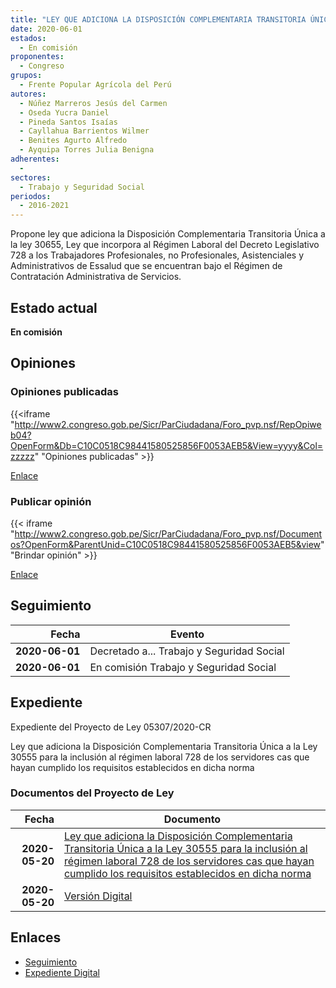 ```yaml
---
title: "LEY QUE ADICIONA LA DISPOSICIÓN COMPLEMENTARIA TRANSITORIA ÚNICA A LA LEY 30555 PARA LA INCLUSIÓN AL RÉGIMEN LABORAL 728 DE LOS SERVIDORES CAS QUE HAYAN CUMPLIDO LOS REQUISITOS ESTABLECIDOS EN DICHA NORMA"
date: 2020-06-01
estados: 
  - En comisión
proponentes: 
  - Congreso
grupos: 
  - Frente Popular Agrícola del Perú
autores: 
  - Núñez Marreros Jesús del Carmen
  - Oseda Yucra Daniel
  - Pineda Santos Isaías
  - Cayllahua Barrientos Wilmer
  - Benites Agurto Alfredo
  - Ayquipa Torres Julia Benigna
adherentes: 
  - 
sectores: 
  - Trabajo y Seguridad Social
periodos: 
  - 2016-2021
---
```


Propone ley que adiciona la Disposición Complementaria Transitoria Única a la ley 30655, Ley que incorpora al Régimen Laboral del Decreto Legislativo 728 a los Trabajadores Profesionales, no Profesionales, Asistenciales y Administrativos de Essalud que se encuentran bajo el Régimen de Contratación Administrativa de Servicios.


## Estado actual

**En comisión**

## Opiniones

### Opiniones publicadas

{{<iframe "http://www2.congreso.gob.pe/Sicr/ParCiudadana/Foro_pvp.nsf/RepOpiweb04?OpenForm&Db=C10C0518C98441580525856F0053AEB5&View=yyyy&Col=zzzzz" "Opiniones publicadas" >}}

[Enlace](http://www2.congreso.gob.pe/Sicr/ParCiudadana/Foro_pvp.nsf/RepOpiweb04?OpenForm&Db=C10C0518C98441580525856F0053AEB5&View=yyyy&Col=zzzzz)
### Publicar opinión

{{< iframe "http://www2.congreso.gob.pe/Sicr/ParCiudadana/Foro_pvp.nsf/Documentos?OpenForm&ParentUnid=C10C0518C98441580525856F0053AEB5&view" "Brindar opinión" >}}

[Enlace](http://www2.congreso.gob.pe/Sicr/ParCiudadana/Foro_pvp.nsf/Documentos?OpenForm&ParentUnid=C10C0518C98441580525856F0053AEB5&view)

## Seguimiento

| Fecha | Evento |
|------:|--------|
| **2020-06-01** | Decretado a... Trabajo y Seguridad Social|
| **2020-06-01** | En comisión Trabajo y Seguridad Social|


## Expediente

Expediente del Proyecto de Ley 05307/2020-CR

Ley que adiciona la Disposición Complementaria Transitoria Única a la Ley 30555 para la inclusión al régimen laboral 728 de los servidores cas que hayan cumplido los requisitos establecidos en dicha norma


### Documentos del Proyecto de Ley

| Fecha | Documento |
|------:|--------|
| **2020-05-20** | [Ley que adiciona la Disposición Complementaria Transitoria Única a la Ley 30555 para la inclusión al régimen laboral 728 de los servidores cas que hayan cumplido los requisitos establecidos en dicha norma](http://www.leyes.congreso.gob.pe/Documentos/2016_2021/Proyectos_de_Ley_y_de_Resoluciones_Legislativas/PL05307-20200520.pdf) |
| **2020-05-20** | [Versión Digital](http://www.leyes.congreso.gob.pe/Documentos/2016_2021/Proyectos_de_Ley_y_de_Resoluciones_Legislativas/Proyectos_Firmas_digitales/PL05307.pdf) |

## Enlaces 

- [Seguimiento](http://www2.congreso.gob.pe/Sicr/TraDocEstProc/CLProLey2016.nsf/f7fff46988ca05b1052578e100829cc7/ab1a63dd27579bf90525856f005f61df?OpenDocument)
- [Expediente Digital](http://www2.congreso.gob.pe/Sicr/TraDocEstProc/CLProLey2016.nsf/f7fff46988ca05b1052578e100829cc7/ab1a63dd27579bf90525856f005f61df?OpenDocument&Click=05257FB7005EB655.eb71d0cf91d8294e05256cdf006b5706/$Body/0.1C6C)
